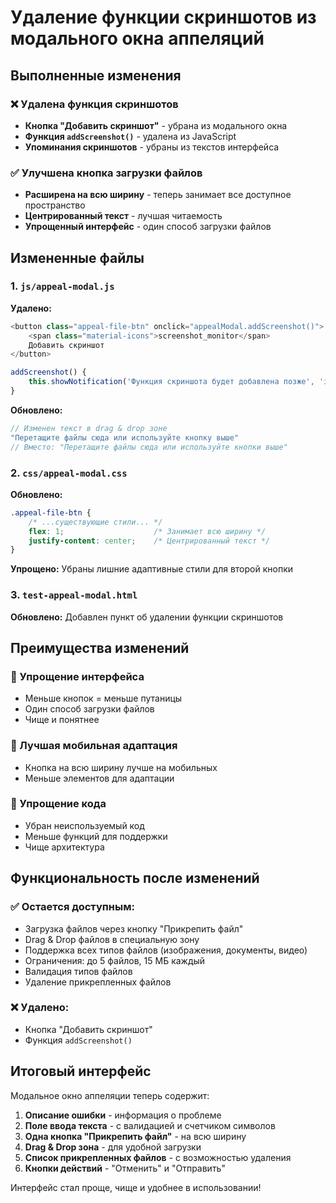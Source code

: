 # Удаление функции скриншотов из модального окна аппеляций

## Выполненные изменения

### ❌ Удалена функция скриншотов
- **Кнопка "Добавить скриншот"** - убрана из модального окна
- **Функция `addScreenshot()`** - удалена из JavaScript
- **Упоминания скриншотов** - убраны из текстов интерфейса

### ✅ Улучшена кнопка загрузки файлов
- **Расширена на всю ширину** - теперь занимает все доступное пространство
- **Центрированный текст** - лучшая читаемость
- **Упрощенный интерфейс** - один способ загрузки файлов

## Измененные файлы

### 1. `js/appeal-modal.js`
**Удалено:**
```javascript
<button class="appeal-file-btn" onclick="appealModal.addScreenshot()">
    <span class="material-icons">screenshot_monitor</span>
    Добавить скриншот
</button>

addScreenshot() {
    this.showNotification('Функция скриншота будет добавлена позже', 'info');
}
```

**Обновлено:**
```javascript
// Изменен текст в drag & drop зоне
"Перетащите файлы сюда или используйте кнопку выше"
// Вместо: "Перетащите файлы сюда или используйте кнопки выше"
```

### 2. `css/appeal-modal.css`
**Обновлено:**
```css
.appeal-file-btn {
    /* ...существующие стили... */
    flex: 1;                    /* Занимает всю ширину */
    justify-content: center;    /* Центрированный текст */
}
```

**Упрощено:** Убраны лишние адаптивные стили для второй кнопки

### 3. `test-appeal-modal.html`
**Обновлено:** Добавлен пункт об удалении функции скриншотов

## Преимущества изменений

### 🎯 Упрощение интерфейса
- Меньше кнопок = меньше путаницы
- Один способ загрузки файлов
- Чище и понятнее

### 📱 Лучшая мобильная адаптация
- Кнопка на всю ширину лучше на мобильных
- Меньше элементов для адаптации

### 🔧 Упрощение кода
- Убран неиспользуемый код
- Меньше функций для поддержки
- Чище архитектура

## Функциональность после изменений

### ✅ Остается доступным:
- Загрузка файлов через кнопку "Прикрепить файл"
- Drag & Drop файлов в специальную зону
- Поддержка всех типов файлов (изображения, документы, видео)
- Ограничения: до 5 файлов, 15 МБ каждый
- Валидация типов файлов
- Удаление прикрепленных файлов

### ❌ Удалено:
- Кнопка "Добавить скриншот"
- Функция `addScreenshot()`

## Итоговый интерфейс

Модальное окно аппеляции теперь содержит:
1. **Описание ошибки** - информация о проблеме
2. **Поле ввода текста** - с валидацией и счетчиком символов
3. **Одна кнопка "Прикрепить файл"** - на всю ширину
4. **Drag & Drop зона** - для удобной загрузки
5. **Список прикрепленных файлов** - с возможностью удаления
6. **Кнопки действий** - "Отменить" и "Отправить"

Интерфейс стал проще, чище и удобнее в использовании!

